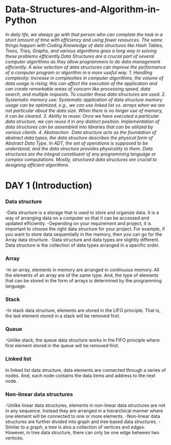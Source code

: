 # Data-Structures-and-Algorithm-in-Python

_In daily life, we always go with that person who can complete the task in a short amount of time with efficiency and using fewer resources. The same things happen with Coding.Knowledge of data structures like Hash Tables, Trees, Tries, Graphs, and various algorithms goes a long way in solving these problems efficiently.Data Structures are a crucial part of several computer algorithms as they allow programmers to do data management efficiently. A wise selection of data structures can improve the performance of a computer program or algorithm in a more useful way. 1. Handling complexity: Increase in complexities in computer algorithms, the volume of data usage is rising; this can affect the execution of the application and can create remarkable areas of concern like processing speed, data search, and multiple requests. To counter these data structures are used.   2. Systematic memory use: Systematic application of data structure memory usage can be optimized, e.g., we can use linked list vs. arrays when we are not particular about the data size. When there is no longer use of memory, it can be cleared.   3. Ability to reuse: Once we have executed a particular data structure, we can reuse it in any distinct position. Implementation of data structures can be assembled into libraries that can be utilized by various clients.   4. Abstraction:  Data structure acts as the foundation of abstract data types; the data structure describes the physical form of Abstract Data Type. In ADT, the set of operations is supposed to be understood, and the data structure provides physicality to them.   Data structures are the integral constituent of any programming language or complex computations. Mostly, structured data structures are crucial to designing efficient algorithms._

# DAY 1 (Introduction)

### Data structure
-Data structure is a storage that is used to store and organize data. It is a way of arranging data on a computer so that it can be accessed and updated efficiently.
-Depending on your requirement and project, it is important to choose the right data structure for your project. For example, if you want to store data sequentially in the memory, then you can go for the Array data structure.
-Data structure and data types are slightly different. Data structure is the collection of data types arranged in a specific order.
### Array
-In an array, elements in memory are arranged in continuous memory. All the elements of an array are of the same type. And, the type of elements that can be stored in the form of arrays is determined by the programming language.
### Stack
-In stack data structure, elements are stored in the LIFO principle. That is, the last element stored in a stack will be removed first.
### Queue
-Unlike stack, the queue data structure works in the FIFO principle where first element stored in the queue will be removed first.
### Linked list
In linked list data structure, data elements are connected through a series of nodes. And, each node contains the data items and address to the next node.
### Non-linear data structures
-Unlike linear data structures, elements in non-linear data structures are not in any sequence. Instead they are arranged in a hierarchical manner where one element will be connected to one or more elements.
-Non-linear data structures are further divided into graph and tree based data structures.
-Similar to a graph, a tree is also a collection of vertices and edges. However, in tree data structure, there can only be one edge between two vertices.


